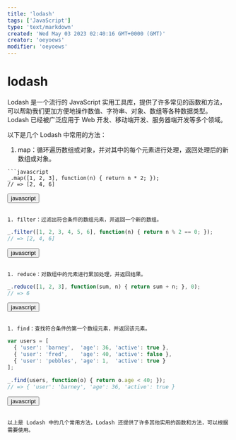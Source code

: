 ```yaml
---
title: 'lodash'
tags: ['JavaScript']
type: 'text/markdown'
created: 'Wed May 03 2023 02:40:16 GMT+0000 (GMT)'
creator: 'oeyoews'
modifier: 'oeyoews'
---
```


# lodash

Lodash 是一个流行的 JavaScript 实用工具库，提供了许多常见的函数和方法，可以帮助我们更加方便地操作数值、字符串、对象、数组等各种数据类型。Lodash 已经被广泛应用于 Web 开发、移动端开发、服务器端开发等多个领域。

以下是几个 Lodash 中常用的方法：

1. map：循环遍历数组或对象，并对其中的每个元素进行处理，返回处理后的新数组或对象。

```
```javascript
_.map([1, 2, 3], function(n) { return n * 2; });
// => [2, 4, 6]
```

<button>javascript</button>
```

1. filter：过滤出符合条件的数组元素，并返回一个新的数组。

```
```javascript
_.filter([1, 2, 3, 4, 5, 6], function(n) { return n % 2 == 0; });
// => [2, 4, 6]
```

<button>javascript</button>
```

1. reduce：对数组中的元素进行累加处理，并返回结果。

```
```javascript
_.reduce([1, 2, 3], function(sum, n) { return sum + n; }, 0);
// => 6
```

<button>javascript</button>
```

1. find：查找符合条件的第一个数组元素，并返回该元素。

```
```javascript
var users = [
  { 'user': 'barney',  'age': 36, 'active': true },
  { 'user': 'fred',    'age': 40, 'active': false },
  { 'user': 'pebbles', 'age': 1,  'active': true }
];

_.find(users, function(o) { return o.age < 40; });
// => { 'user': 'barney', 'age': 36, 'active': true }
```

<button>javascript</button>
```

以上是 Lodash 中的几个常用方法，Lodash 还提供了许多其他实用的函数和方法，可以根据需要使用。
